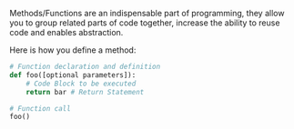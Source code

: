 Methods/Functions are an indispensable part of programming, they allow you to group related parts of code together, increase the ability to reuse code and enables abstraction.

Here is how you define a method:
```python
# Function declaration and definition
def foo([optional parameters]):
	# Code Block to be executed
	return bar # Return Statement

# Function call
foo()
```

